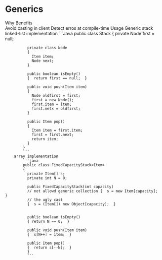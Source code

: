 # Generics
Why
	Benefits	
		Avoid casting in client
		Detect erros at compile-time
Usage
	Generic stack
		linked-list implementation
			```Java
			public class Stack<Item>
			{
			  private Node first = null;

			  private class Node
			  {
			    Item item;
			    Node next;
			  }

			  public boolean isEmpty()
			  {  return first == null;  }

			  public void push(Item item)
			  {
			    Node oldfirst = first;
			    first = new Node();
			    first.item = item;
			    first.netx = oldfirst;
			  }

			  public Item pop()
			  {
			    Item item = first.item;
			    first = first.next;
			    return item;
			  }
			}
			```
		array implementation
			```java
			public class FixedCapacityStack<Item>
			{
			  private Item[] s;
			  private int N = 0;

			  public FixedCapacityStack(int capacity)
			  // not allowd generic collection {  s = new Item[capacity];  }
			  // the ugly cast
			  {  s = (Item[]) new Object[capacity];  }
			  

			  public boolean isEmpty()
			  { return N == 0;  }

			  public void push(Item item)
			  {  s[N++] = item;  }

			  public Item pop()
			  {  return s[--N];  }
			  }
			  ```


